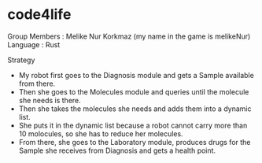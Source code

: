 # code4life

Group Members : Melike Nur Korkmaz (my name in the game is melikeNur)<br>
Language : Rust

Strategy
- My robot first goes to the Diagnosis module and gets a Sample available from there.
- Then she goes to the Molecules module and queries until the molecule she needs is there.
- Then she takes the molecules she needs and adds them into a dynamic list.
- She puts it in the dynamic list because a robot cannot carry more than 10 molocules, so she has to reduce her molecules.
- From there, she goes to the Laboratory module, produces drugs for the Sample she receives from Diagnosis and gets a health point.
